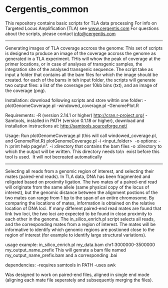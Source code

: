 # Cergentis_common
This repository contains basic scripts for TLA data processing
For info on Targeted Locus Amplification (TLA) see www.cergentis.com
For questions about the scripts, please contact info@cergentis.com

--------------------------------------------------------------------------------------------------


Generating images of TLA coverage accross the genome:
This set of scripts is designed to produce an image of the coverage accross the genome as generated in a TLA experiment. THis will whow the peak of coverage at the primer locations, or in case of analyses of transgenic samples, the integration site of the analysed transgenic sequence.
The script take as input a folder that contains all the bam files for which the image should be created. for each of the bams in teh input folder, the scripts will generate two output files: a list of the coverage per 10kb bins (txt), and an image of the coverage (png).

Installation:
download following scripts and store wihtin one folder:
-plotGenomeCoverage.pl
-windowed_coverage.pl
-GenomePlot.R

Requirements:
-R (version 2.14.1 or higher) http://cran.r-project.org/
-Samtools, installed in PATH (version 0.1.18 or higher), download and installation instructions at: http://samtools.sourceforge.net/

Usage: 
Run plotGenomeCoverage.pl (this will call windowed_coverage.pl, and GenomePlot.R)
plotGenomeCoverage.pl -i <input_folder>  -o <output-folder>
options:
-h :print help page\n". 
-i :directory that contains the bam files 
-o :directory to which the output will be written. 
    This directory needs to\n  exist before this tool is used.  It will not becreated automatically 


--------------------------------------------------------------------------------------------------------




Selecting all reads from a genomic region of interest, and selecting their mates (paired-end reads). 
In TLA data, DNA has been fragmented and religated based on proximity ligation. The two mates of a paired-end read will originate from the same allele (same physical copy of the locus of interest), but the genomic distance between the alignment postions of the two mates can range from 1 bp to the span of an entire chromosome. By comparing the locations of mates, information is obtained on the relative location of DNA loci. If many different paired-end read mates are found that link two loci, the two loci are expected to be found in close proximity to each other in the genome. 
The in_silico_enrich.pl script selects all reads, and the corresponding mates from a region of interest. The mates will be informative to identify which genomic regions are postioned close to the region of interest (for example to identify large structural variations).

usage example:
in_silico_enrich.pl my_data.bam chr1:3000000-3500000 my_output_name_prefix
This will genrate a bam file named my_output_name_prefix.bam and a corresponding .bai

dependencies:
-requires samtools in PATH
-uses awk

Was designed to work on paired-end files, aligned in single end mode (aligning each mate file seperately and subsequently merging the files).








